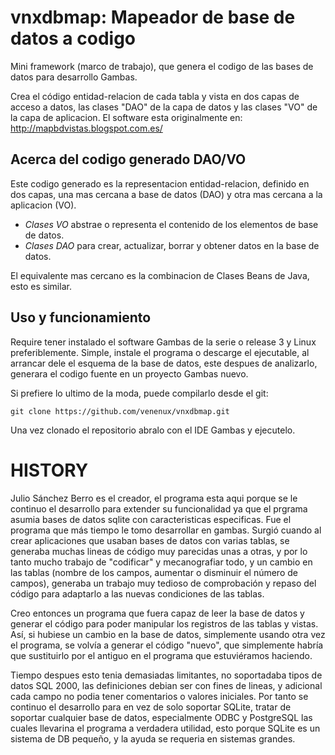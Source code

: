 
vnxdbmap: Mapeador de base de datos a codigo
============================================

Mini framework (marco de trabajo), que genera el codigo de las bases de datos para desarrollo Gambas.

Crea el código entidad-relacion de cada tabla y vista en dos capas de acceso a datos, 
las clases "DAO" de la capa de datos y las clases "VO" de la capa de aplicacion.
El software esta originalmente en: http://mapbdvistas.blogspot.com.es/

Acerca del codigo generado DAO/VO
---------------------------------

Este codigo generado es la representacion entidad-relacion, definido en dos capas, 
una mas cercana a base de datos (DAO) y otra mas cercana a la aplicacion (VO).

* *Clases VO* abstrae o representa el contenido de los elementos de base de datos.
* *Clases DAO* para crear, actualizar, borrar y obtener datos en la base de datos.

El equivalente mas cercano es la combinacion de Clases Beans de Java, esto es similar.

Uso y funcionamiento
--------------------

Require tener instalado el software Gambas de la serie o release 3 y Linux preferiblemente.
Simple, instale el programa o descarge el ejecutable, al arrancar dele el esquema de la base de datos, 
este despues de analizarlo, generara el codigo fuente en un proyecto Gambas nuevo.

Si prefiere lo ultimo de la moda, puede compilarlo desde el git:

`git clone https://github.com/venenux/vnxdbmap.git`

Una vez clonado el repositorio abralo con el IDE Gambas y ejecutelo.

HISTORY
=======

Julio Sánchez Berro es el creador, el programa esta aqui porque se le continuo el desarrollo para 
extender su funcionalidad ya que el prgrama asumia bases de datos sqlite con caracteristicas especificas.
Fue el programa que más tiempo le tomo desarrollar en gambas. Surgió cuando al crear aplicaciones que 
usaban bases de datos con varias tablas, se generaba muchas lineas de código muy parecidas unas a otras, 
y por lo tanto mucho trabajo de "codificar" y mecanografiar todo, y un cambio en las tablas 
(nombre de los campos, aumentar o disminuir el número de campos), generaba un trabajo muy tedioso de 
comprobación y repaso del código para adaptarlo  a las nuevas condiciones de las tablas.

Creo entonces un programa que fuera capaz de leer la base de datos y generar el código para poder manipular 
los registros de las tablas y vistas.
Así, si hubiese un cambio en la base de datos, simplemente usando otra vez el programa, se volvía a 
generar el código "nuevo", que simplemente habría que sustituirlo por el antiguo en el programa que 
estuviéramos haciendo.

Tiempo despues esto tenia demasiadas limitantes, no soportadaba tipos de datos SQL 2000, las definiciones 
debian ser con fines de lineas, y adicional cada campo no podia tener comentarios o valores iniciales.
Por tanto se continuo el desarrollo para en vez de solo soportar SQLite, tratar de soportar cualquier 
base de datos, especialmente ODBC y PostgreSQL las cuales llevarina el programa a verdadera utilidad, 
esto porque SQLite es un sistema de DB pequeño, y la ayuda se requeria en sistemas grandes.
